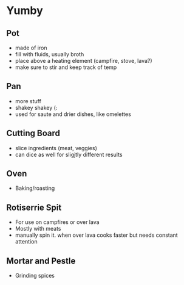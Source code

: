 # Yumby
## Pot
- made of iron
- fill with fluids, usually broth
- place above a heating element (campfire, stove, lava?)
- make sure to stir and keep track of temp

## Pan
- more stuff
- shakey shakey (:
- used for saute and drier dishes, like omelettes

## Cutting Board
- slice ingredients (meat, veggies)
- can dice as well for sligjtly different results

## Oven
- Baking/roasting

## Rotiserrie Spit
- For use on campfires or over lava
- Mostly with meats
- manually spin it. when over lava cooks faster but needs constant attention

## Mortar and Pestle
- Grinding spices
